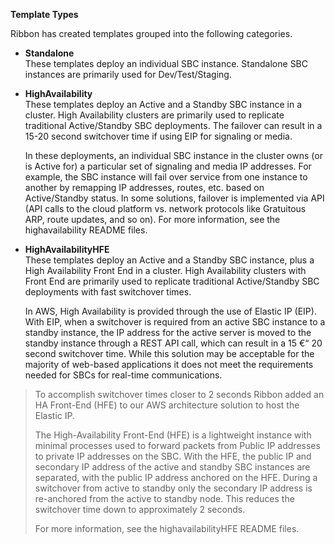 **Template Types**

Ribbon has created templates grouped into the following categories.

  - **Standalone**   
    These templates deploy an individual SBC instance. Standalone SBC
    instances are primarily used for Dev/Test/Staging.

  - **HighAvailability**   
    These templates deploy an Active and a Standby SBC instance in a
    cluster. High Availability clusters are primarily used to replicate
    traditional Active/Standby SBC deployments. The failover can result
    in a 15-20 second switchover time if using EIP for signaling or
    media.   
      
    In these deployments, an individual SBC instance in the cluster owns
    (or is Active for) a particular set of signaling and media IP
    addresses. For example, the SBC instance will fail over service from
    one instance to another by remapping IP addresses, routes, etc.
    based on Active/Standby status. In some solutions, failover is
    implemented via API (API calls to the cloud platform vs. network
    protocols like Gratuitous ARP, route updates, and so on). For more
    information, see the highavailability README files.  

  - **HighAvailabilityHFE**   
    These templates deploy an Active and a Standby SBC instance, plus a
    High Availability Front End in a cluster. High Availability clusters
    with Front End are primarily used to replicate traditional
    Active/Standby SBC deployments with fast switchover times.   
      
    In AWS, High Availability is provided through the use of Elastic IP
    (EIP). With EIP, when a switchover is required from an active SBC
    instance to a standby instance, the IP address for the active server
    is moved to the standby instance through a REST API call, which can
    result in a 15 €“ 20 second switchover time. While this solution may
    be acceptable for the majority of web-based applications it does not
    meet the requirements needed for SBCs for real-time communications.

> To accomplish switchover times closer to 2 seconds Ribbon added an HA
> Front-End (HFE) to our AWS architecture solution to host the Elastic
> IP.
> 
> The High-Availability Front-End (HFE) is a lightweight instance with
> minimal processes used to forward packets from Public IP addresses to
> private IP addresses on the SBC. With the HFE, the public IP and
> secondary IP address of the active and standby SBC instances are
> separated, with the public IP address anchored on the HFE. During a
> switchover from active to standby only the secondary IP address is
> re-anchored from the active to standby node. This reduces the
> switchover time down to approximately 2 seconds.
> 
> For more information, see the highavailabilityHFE README files.
